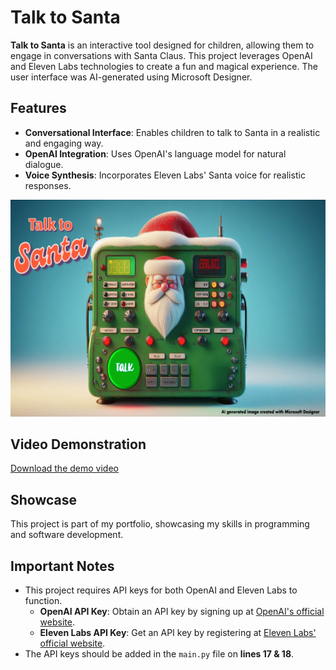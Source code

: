# Talk to Santa

**Talk to Santa** is an interactive tool designed for children, allowing them to engage in conversations with Santa Claus. This project leverages OpenAI and Eleven Labs technologies to create a fun and magical experience. The user interface was AI-generated using Microsoft Designer.

## Features

- **Conversational Interface**: Enables children to talk to Santa in a realistic and engaging way.
- **OpenAI Integration**: Uses OpenAI's language model for natural dialogue.
- **Voice Synthesis**: Incorporates Eleven Labs' Santa voice for realistic responses.

![Screenshot of Talk to Santa App](/images/talk_to_santa.png) <!-- Make sure the file name and path are correct -->

## Video Demonstration

[Download the demo video](https://github.com/foster-s18/Talk-To-Santa/raw/main/video/demo.mp4)




## Showcase

This project is part of my portfolio, showcasing my skills in programming and software development.

## Important Notes

- This project requires API keys for both OpenAI and Eleven Labs to function.
  - **OpenAI API Key**: Obtain an API key by signing up at [OpenAI's official website](https://beta.openai.com/signup/).
  - **Eleven Labs API Key**: Get an API key by registering at [Eleven Labs' official website](https://elevenlabs.io/).
- The API keys should be added in the `main.py` file on **lines 17 & 18**.

